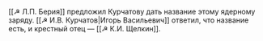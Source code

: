 [[☭ Л.П. Берия]] предложил Курчатову дать название этому ядерному заряду. [[☭ И.В. Курчатов|Игорь Васильевич]] ответил, что название есть, и крестный отец — [[☭ К.И. Щелкин]].